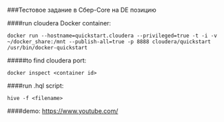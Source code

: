 ###Тестовое задание в Сбер-Core на DE позицию

####run cloudera Docker container:
```
docker run --hostname=quickstart.cloudera --privileged=true -t -i -v ~/docker_share:/mnt --publish-all=true -p 8888 cloudera/quickstart /usr/bin/docker-quickstart
```

#####to find cloudera port:
```
docker inspect <container id>
```

####run .hql script:
```
hive -f <filename>
```

####demo:
https://www.youtube.com/
